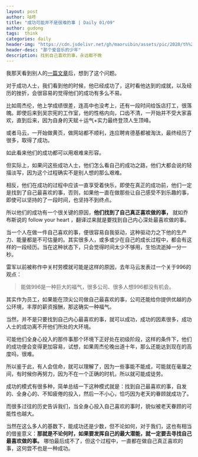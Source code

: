 ```yaml
---
layout: post
author: 咕咚
title: "成功可能并不是很难的事 | Daily 01/09"
author: gudong
tags:  think
categories: daily
header-img: "https://cdn.jsdelivr.net/gh/maoruibin/assets/pic/2020/th%20(3).jpeg"
header-desc: "那个爱音乐的少年"
description: 找到自己喜欢的事，永远都不晚
---
```


我那天看到别人的[一篇文章](https://m.weibo.cn/2369080114/4454555922504950)后，想到了这个问题。

对于成功人士，我们看到他的时候，他已经成功了，这时看他达到的成就，以及经历的挫折，会很容易的觉得他们的成功有多么不易。

比如周杰伦，他上学成绩很差，连高中也没考上，还有一段时间给饭店打工，很落魄。即使后来到吴宗宪的工作室，他的性格内向，口齿不清，一开始并不受大家喜欢，直到后来，因为自身的天赋＋运气+实力最终登顶人生顶峰。

或者马云，一开始做黄页，做网站都不顺利，连应聘肯德基都被淘汰，最终经历了很多，取得了成功。

如此看来他们的成功都可以用艰难来形容。

但实际上，如果问这些成功人士，他们怎么看自己的成功之路，他们大都会说的轻描淡写，因为这个过程确实不是别人想的那么艰难。

相反，他们在成功的过程中应该一直享受着快乐，即使在真正的成功前，他们一定是找到了自己最喜欢的事，否则，如果他一直在做那些让自己感受不到乐趣的事，即使可以坚持的了一段时间，也坚持不到终点。

所以他们的成功有一个很关键的原因，**他们找到了自己真正喜欢做的事，** 就如乔布斯说的 follow your heart ，翻译过来就是要找到自己内心深处最喜欢做的事。

当一个人在做一件自己喜欢的事，便很容易自我驱动，这种驱动力之下他的生产力、能量都是不可估量的。其实很多人，或多或少在自己的成长过程中，都会有这样的一段经历。当在这种状态下，只会觉得时间太少不够用，生怕流逝掉一分一秒。

雷军以前被称作中关村劳模就可能是这样的原因，去年马云发表过一个关于996的观点：
> 能做996是一种巨大的福气，很多公司、很多人想996都没有机会。

其实作为员工，如果能在顶尖公司做自己最喜欢的事，公司还能给你提供优越的办公环境，丰厚的薪资报酬，那这确实一种福气。

当然，并不是只要找到自己内心最喜欢的事，就可以成功，成功的因素很多，成功人士的成功离不开他们所处的大环境。

可能他们全身心投入的那件事那个环境下正好处在初级阶段，这样的条件下，他们的成功便会变得更加容易，试想，如果周杰伦晚出道十年，那么还能达到现在的高度吗，很难。

所以鉴于此，有人会信命，就可以理解了，因为一些事能不能成，可能就在毫厘之间，有时候你再努力，因为不在一个正确的时机，所以就可能成徒劳。

成功的模式有很多种，简单总结一下这种模式就是：找到自己最喜欢的事，自发的、全身心的、不知疲倦的投入，然后一不小心，恰巧因为老天的眷顾就成功了。

而很多过往的历史告诉我们，当全身心投入自己喜欢的事时，貌似被老天眷顾的可能性也越大。

当然在这么多人的基数下，能成功还是少数，但不论如何，对于我们，这也有相当的借鉴意义：**那就是不论何时，如果要发挥自己的最大潜能，就一定要去寻找自己最喜欢做的事。** 哪怕最后成不了，但这个过程中，一直都在做自己真正喜欢的事，这何尝不也是一种成功。
